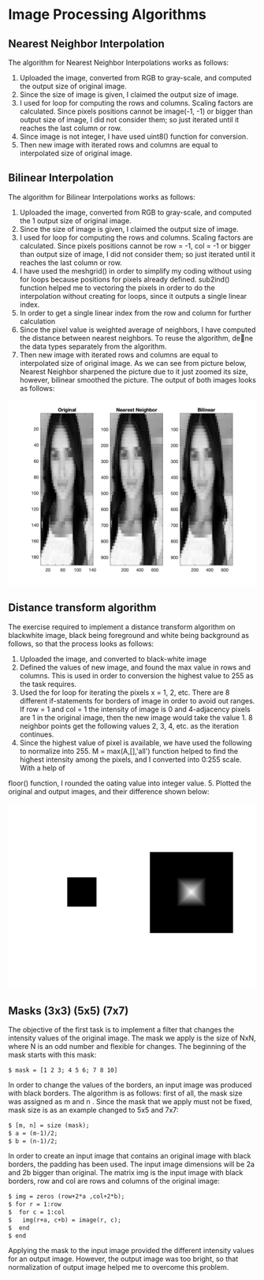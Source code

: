 # Image Processing Algorithms

## Nearest Neighbor Interpolation

The algorithm for Nearest Neighbor Interpolations works as follows:
1. Uploaded the image, converted from RGB to gray-scale, and computed the
output size of original image.
2. Since the size of image is given, I claimed the output size of image.
3. I used for loop for computing the rows and columns. Scaling factors are
calculated. Since pixels positions cannot be image(-1, -1) or bigger than output
size of image, I did not consider them; so just iterated until it reaches the last
column or row.
4. Since image is not integer, I have used uint8() function for conversion.
5. Then new image with iterated rows and columns are equal to interpolated
size of original image.

## Bilinear Interpolation
The algorithm for Bilinear Interpolations works as follows:
1. Uploaded the image, converted from RGB to gray-scale, and computed the
1
output size of original image.
2. Since the size of image is given, I claimed the output size of image.
3. I used for loop for computing the rows and columns. Scaling factors are
calculated. Since pixels positions cannot be row = -1, col = -1 or bigger than
output size of image, I did not consider them; so just iterated until it reaches
the last column or row.
4. I have used the meshgrid() in order to simplify my coding without using for
loops because positions for pixels already defined. sub2ind() function helped
me to vectoring the pixels in order to do the interpolation without creating for
loops, since it outputs a single linear index.
5. In order to get a single linear index from the row and column for further
calculation
6. Since the pixel value is weighted average of neighbors, I have computed the
distance between nearest neighbors. To reuse the algorithm, dene the data
types separately from the algorithm.
7. Then new image with iterated rows and columns are equal to interpolated
size of original image.
As we can see from picture below, Nearest Neighbor sharpened the picture due
to it just zoomed its size, however, bilinear smoothed the picture. The output
of both images looks as follows:

![alt text](https://github.com/BZWayne/image_processing_algorithms/blob/main/smoothing_algo/task1.jpg)

## Distance transform algorithm

The exercise required to implement a distance transform algorithm on blackwhite
image, black being foreground and white being background as follows, so
that the process looks as follows:
1. Uploaded the image, and converted to black-white image
2. Defined the values of new image, and found the max value in rows and
columns. This is used in order to conversion the highest value to 255 as the
task requires.
3. Used the for loop for iterating the pixels x = 1, 2, etc. There are 8 different
if-statements for borders of image in order to avoid out ranges. If row = 1 and
col = 1 the intensity of image is 0 and 4-adjacency pixels are 1 in the original
image, then the new image would take the value 1. 8 neighbor points get the
following values 2, 3, 4, etc. as the iteration continues.
4. Since the highest value of pixel is available, we have used the following to
normalize into 255. M = max(A,[],'all') function helped to find the highest
intensity among the pixels, and I converted into 0:255 scale. With a help of

floor() function, I rounded the 
oating value into integer value.
5. Plotted the original and output images, and their difference shown below:

![alt text](https://github.com/BZWayne/image_processing_algorithms/blob/main/distance_transform/task2.jpg)

## Masks (3x3) (5x5) (7x7)

The objective of the first task is to implement a filter that changes the intensity values of the
original image. The mask we apply is the size of NxN, where N is an odd number and flexible for
changes. The beginning of the mask starts with this mask:
```
$ mask = [1 2 3; 4 5 6; 7 8 10]
```
In order to change the values of the borders, an input image was produced with black borders.
The algorithm is as follows: first of all, the mask size was assigned as m and n . Since the mask
that we apply must not be fixed, mask size is as an example changed to 5x5 and 7x7:
```
$ [m, n] = size (mask);
$ a = (m-1)/2;
$ b = (n-1)/2;
```
In order to create an input image that contains an original image with black borders, the padding
has been used. The input image dimensions will be 2a and 2b bigger than original. The matrix img
is the input image with black borders, row and col are rows and columns of the original image:
```
$ img = zeros (row+2*a ,col+2*b);
$ for r = 1:row
$  for c = 1:col
$   img(r+a, c+b) = image(r, c);
$  end
$ end
```
Applying the mask to the input image provided the different intensity values for an output image.
However, the output image was too bright, so that normalization of output image helped me to
overcome this problem.
